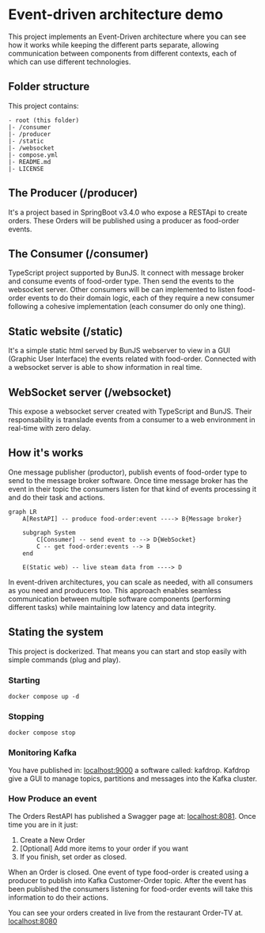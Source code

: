 # Event-driven architecture demo

This project implements an Event-Driven architecture where you can see how it works while keeping the different parts separate, allowing communication between components from different contexts, each of which can use different technologies.

## Folder structure
This project contains:

    - root (this folder)
    |- /consumer
    |- /producer
    |- /static
    |- /websocket
    |- compose.yml
    |- README.md
    |- LICENSE

## The Producer (/producer)

It's a project based in SpringBoot v3.4.0 who expose a RESTApi to create orders. These Orders will be published using a producer as food-order events.

## The Consumer (/consumer)

TypeScript project supported by BunJS. It connect with message broker and consume events of food-order type. Then send the events to the websocket server. Other consumers will be can implemented to listen food-order events to do their domain logic, each of they require a new consumer following a cohesive implementation (each consumer do only one thing).

## Static website (/static)

It's a simple static html served by BunJS webserver to view in a GUI (Graphic User Interface) the events related with food-order. Connected with a websocket server is able to show information in real time.

## WebSocket server (/websocket)

This expose a websocket server created with TypeScript and BunJS. Their responsability is translade events from a consumer to a web environment in real-time with zero delay.

## How it's works
One message publisher (productor), publish events of food-order type to send to the message broker software. Once time message broker has the event in their topic the consumers listen for that kind of events processing it and do their task and actions.

```mermaid
graph LR
    A[RestAPI] -- produce food-order:event ----> B{Message broker}

    subgraph System
        C[Consumer] -- send event to --> D{WebSocket}
        C -- get food-order:events --> B
    end

    E(Static web) -- live steam data from ----> D

```
In event-driven architectures, you can scale as needed, with all consumers as you need and producers too. This approach enables seamless communication between multiple software components (performing different tasks) while maintaining low latency and data integrity.

## Stating the system

This project is dockerized. That means you can start and stop easily with simple commands (plug and play).

### Starting
```shell
docker compose up -d
```

### Stopping
```shell
docker compose stop
```

### Monitoring Kafka

You have published in: [localhost:9000](http://localhost:9000) a software called: kafdrop. Kafdrop give a GUI to manage topics, partitions and messages into the Kafka cluster.

### How Produce an event

The Orders RestAPI has published a Swagger page at: [localhost:8081](http://localhost:8081/swagger-ui/index.html). Once time you are in it just:

1. Create a New Order
2. [Optional] Add more items to your order if you want
3. If you finish, set order as closed.

When an Order is closed. One event of type food-order is created using a producer to publish into Kafka Customer-Order topic. After the event has been published the consumers listening for food-order events will take this information to do their actions.

You can see your orders created in live from the restaurant Order-TV at. [localhost:8080](http://localhost:8080)